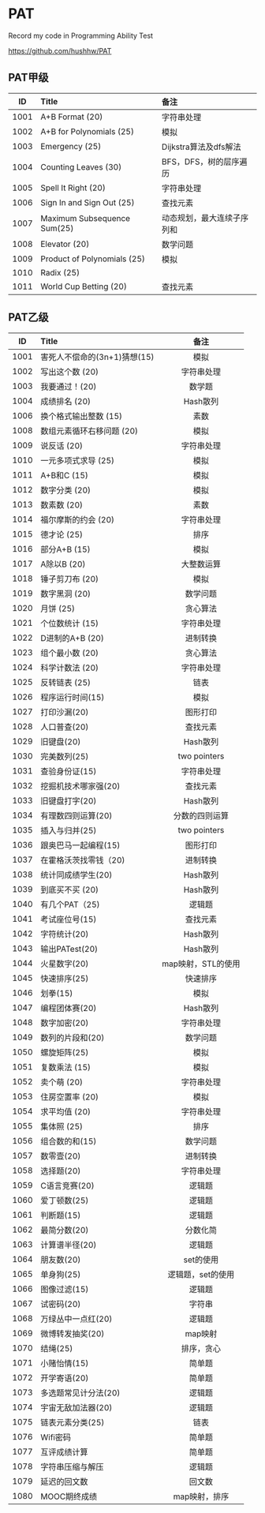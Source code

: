 # PAT
Record my code in Programming Ability Test

https://github.com/hushhw/PAT



## PAT甲级

|  ID  | Title                       | 备注               |
| :--: | :-------------------------- | :--------------- |
| 1001 | A+B Format (20)             | 字符串处理            |
| 1002 | A+B for Polynomials (25)    | 模拟               |
| 1003 | Emergency (25)              | Dijkstra算法及dfs解法 |
| 1004 | Counting Leaves (30)        | BFS，DFS，树的层序遍历   |
| 1005 | Spell It Right (20)         | 字符串处理            |
| 1006 | Sign In and Sign Out (25)   | 查找元素             |
| 1007 | Maximum Subsequence Sum(25) | 动态规划，最大连续子序列和    |
| 1008 | Elevator (20)               | 数学问题             |
| 1009 | Product of Polynomials (25) | 模拟               |
| 1010 | Radix (25)                  |                  |
| 1011 | World Cup Betting (20)      | 查找元素             |

## PAT乙级
|  ID  | Title               |      备注      |
| :--: | :------------------ | :----------: |
| 1001 | 害死人不偿命的(3n+1)猜想(15) |      模拟      |
| 1002 | 写出这个数 (20)          |    字符串处理     |
| 1003 | 我要通过！(20)           |     数学题      |
| 1004 | 成绩排名 (20)           |    Hash散列    |
| 1006 | 换个格式输出整数 (15)       |      素数      |
| 1008 | 数组元素循环右移问题 (20)     |      模拟      |
| 1009 | 说反话 (20)            |    字符串处理     |
| 1010 | 一元多项式求导 (25)        |      模拟      |
| 1011 | A+B和C (15)          |      模拟      |
| 1012 | 数字分类 (20)           |      模拟      |
| 1013 | 数素数 (20)            |      素数      |
| 1014 | 福尔摩斯的约会 (20)        |    字符串处理     |
| 1015 | 德才论 (25)            |      排序      |
| 1016 | 部分A+B (15)          |      模拟      |
| 1017 | A除以B (20)           |    大整数运算     |
| 1018 | 锤子剪刀布 (20)          |      模拟      |
| 1019 | 数字黑洞 (20)           |     数学问题     |
| 1020 | 月饼 (25)             |     贪心算法     |
| 1021 | 个位数统计 (15)          |    字符串处理     |
| 1022 | D进制的A+B (20)        |     进制转换     |
| 1023 | 组个最小数 (20)          |     贪心算法     |
| 1024 | 科学计数法 (20)          |    字符串处理     |
| 1025 | 反转链表 (25)           |      链表      |
| 1026 | 程序运行时间(15)          |      模拟      |
| 1027 | 打印沙漏(20)            |     图形打印     |
| 1028 | 人口普查(20)            |     查找元素     |
| 1029 | 旧键盘(20)             |    Hash散列    |
| 1030 | 完美数列(25)            | two pointers |
| 1031 | 查验身份证(15)           |    字符串处理     |
| 1032 | 挖掘机技术哪家强(20)        |     查找元素     |
| 1033 | 旧键盘打字(20)           |    Hash散列    |
| 1034 | 有理数四则运算(20)         |   分数的四则运算    |
| 1035 | 插入与归并(25)           | two pointers |
| 1036 | 跟奥巴马一起编程(15)        |     图形打印     |
| 1037 | 在霍格沃茨找零钱（20)        |     进制转换     |
| 1038 | 统计同成绩学生(20)         |    Hash散列    |
| 1039 | 到底买不买 (20)          |    Hash散列    |
| 1040 | 有几个PAT（25)          |     逻辑题      |
| 1041 | 考试座位号(15)           |     查找元素     |
| 1042 | 字符统计(20)            |    Hash散列    |
| 1043 | 输出PATest(20)        |    Hash散列    |
| 1044 | 火星数字(20)            | map映射，STL的使用 |
| 1045 | 快速排序(25)            |     快速排序     |
| 1046 | 划拳(15)              |      模拟      |
| 1047 | 编程团体赛(20)           |    Hash散列    |
| 1048 | 数字加密(20)            |    字符串处理     |
| 1049 | 数列的片段和(20)          |     数学问题     |
| 1050 | 螺旋矩阵(25)            |      模拟      |
| 1051 | 复数乘法 (15)           |      模拟      |
| 1052 | 卖个萌 (20)            |    字符串处理     |
| 1053 | 住房空置率 (20)          |      模拟      |
| 1054 | 求平均值 (20)           |    字符串处理     |
| 1055 | 集体照 (25)            |      排序      |
| 1056 | 组合数的和(15)           |     数学问题     |
| 1057 | 数零壹(20)             |     进制转换     |
| 1058 | 选择题(20)             |    字符串处理     |
| 1059 | C语言竞赛(20)           |     逻辑题      |
| 1060 | 爱丁顿数(25)            |     逻辑题      |
| 1061 | 判断题(15)             |     逻辑题      |
| 1062 | 最简分数(20)            |     分数化简     |
| 1063 | 计算谱半径(20)           |     逻辑题      |
| 1064 | 朋友数(20)             |    set的使用    |
| 1065 | 单身狗(25)             |  逻辑题，set的使用  |
| 1066 | 图像过滤(15)            |     逻辑题      |
| 1067 | 试密码(20)             |     字符串      |
| 1068 | 万绿丛中一点红(20)         |     逻辑题      |
| 1069 | 微博转发抽奖(20)          |    map映射     |
| 1070 | 结绳(25)              |    排序，贪心     |
| 1071 | 小赌怡情(15)            |     简单题      |
| 1072 | 开学寄语(20)            |     简单题      |
| 1073 | 多选题常见计分法(20)        |     逻辑题      |
| 1074 | 宇宙无敌加法器(20)         |     逻辑题      |
| 1075 | 链表元素分类(25)          |      链表      |
| 1076 | Wifi密码              |     简单题      |
| 1077 | 互评成绩计算              |     简单题      |
| 1078 | 字符串压缩与解压            |     逻辑题      |
| 1079 | 延迟的回文数              |     回文数      |
| 1080 | MOOC期终成绩            |   map映射，排序   |